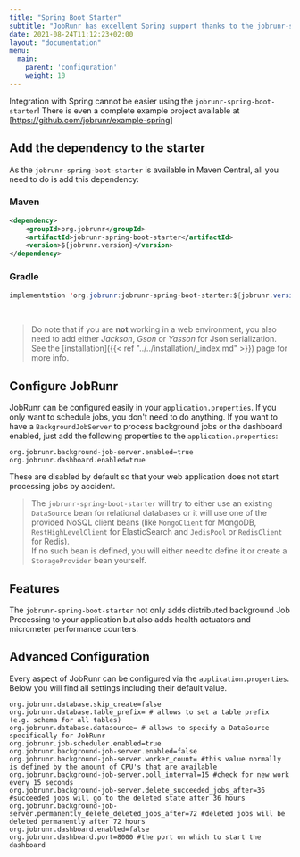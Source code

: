 ```yaml
---
title: "Spring Boot Starter"
subtitle: "JobRunr has excellent Spring support thanks to the jobrunr-spring-boot-starter"
date: 2021-08-24T11:12:23+02:00
layout: "documentation"
menu: 
  main: 
    parent: 'configuration'
    weight: 10
---
```

Integration with Spring cannot be easier using the `jobrunr-spring-boot-starter`! There is even a complete example project available at [https://github.com/jobrunr/example-spring]

## Add the dependency to the starter
As the `jobrunr-spring-boot-starter` is available in Maven Central, all you need to do is add this dependency:
### Maven
```xml
<dependency> 
    <groupId>org.jobrunr</groupId> 
    <artifactId>jobrunr-spring-boot-starter</artifactId> 
    <version>${jobrunr.version}</version> 
</dependency>
```

### Gradle
```java
implementation 'org.jobrunr:jobrunr-spring-boot-starter:${jobrunr.version}'
```
<br/>

> Do note that if you are **not** working in a web environment, you also need to add either _Jackson_, _Gson_ or _Yasson_ for Json serialization. See the [installation]({{< ref "../../installation/_index.md" >}}) page for more info.


## Configure JobRunr
JobRunr can be configured easily in your `application.properties`. If you only want to schedule jobs, you don't need to do anything. If you want to have a `BackgroundJobServer` to process background jobs or the dashboard enabled, just add the following properties to the `application.properties`:

```
org.jobrunr.background-job-server.enabled=true
org.jobrunr.dashboard.enabled=true
```

These are disabled by default so that your web application does not start processing jobs by accident.


> The `jobrunr-spring-boot-starter` will try to either use an existing `DataSource` bean for relational databases or it will use one of the provided NoSQL client beans (like `MongoClient` for MongoDB, `RestHighLevelClient` for ElasticSearch and `JedisPool` or `RedisClient` for Redis). <br/>
> If no such bean is defined, you will either need to define it or create a `StorageProvider` bean yourself.

## Features
The `jobrunr-spring-boot-starter` not only adds distributed background Job Processing to your application but also adds health actuators and micrometer performance counters.

## Advanced Configuration
Every aspect of JobRunr can be configured via the `application.properties`. Below you will find all settings including their default value.

```
org.jobrunr.database.skip_create=false
org.jobrunr.database.table_prefix= # allows to set a table prefix (e.g. schema for all tables)
org.jobrunr.database.datasource= # allows to specify a DataSource specifically for JobRunr
org.jobrunr.job-scheduler.enabled=true
org.jobrunr.background-job-server.enabled=false
org.jobrunr.background-job-server.worker_count= #this value normally is defined by the amount of CPU's that are available
org.jobrunr.background-job-server.poll_interval=15 #check for new work every 15 seconds
org.jobrunr.background-job-server.delete_succeeded_jobs_after=36 #succeeded jobs will go to the deleted state after 36 hours
org.jobrunr.background-job-server.permanently_delete_deleted_jobs_after=72 #deleted jobs will be deleted permanently after 72 hours
org.jobrunr.dashboard.enabled=false
org.jobrunr.dashboard.port=8000 #the port on which to start the dashboard
```